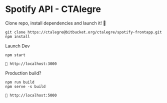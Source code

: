 # Spotify API - CTAlegre


  Clone repo, install dependencies and launch it! 🚀

    git clone https://ctalegre@bitbucket.org/ctalegre/spotify-frontapp.git
    npm install
    
   Launch Dev
   
	npm start
	
	🚀 http://localhost:3000

	
Production build?

    npm​ run build  
    npm serve -s ​build

	🚀 http://localhost:5000 

